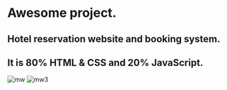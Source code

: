 # Awesome project.
## Hotel reservation website and booking system.
## It is 80% HTML & CSS and 20% JavaScript.

![mw](https://github.com/billyfe83/DemoProjectH/assets/146771733/2d212ed2-3953-4358-b63a-a89ed7c5ac3c)
![mw3](https://github.com/billyfe83/DemoProjectH/assets/146771733/df393322-b474-4d3d-94b3-59feed2a8836)

